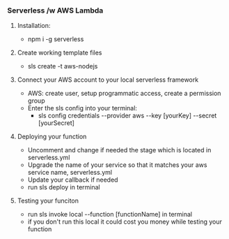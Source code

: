  
 ### Serverless /w AWS Lambda

 1. Installation:
    - npm i -g serverless

 2. Create working template files
    - sls create -t aws-nodejs

 3. Connect your AWS account to your local serverless framework
    - AWS: create user, setup programmatic access, create a permission group
    - Enter the sls config into your terminal:
        - sls config credentials --provider aws --key [yourKey] --secret [yourSecret]  

 4. Deploying your function
    - Uncomment and change if needed the stage which is located in serverless.yml
    - Upgrade the name of your service so that it matches your aws service name, serverless.yml
    - Update your callback if needed
    - run sls deploy in terminal

 5. Testing your funciton
    - run sls invoke local --function [functionName] in terminal
    - if you don't run this local it could cost you money while testing your function
